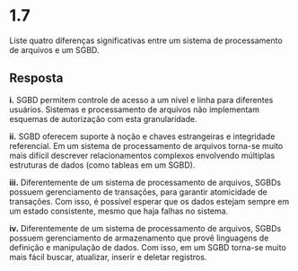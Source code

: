 # 1.7

Liste quatro diferenças significativas entre um sistema de processamento de arquivos e um SGBD.

## Resposta

**i.** SGBD permitem controle de acesso a um nível e linha para diferentes usuários. Sistemas e processamento de arquivos não implementam esquemas de autorização com esta granularidade.

**ii.** SGBD oferecem suporte à noção e chaves estrangeiras e integridade referencial. Em um sistema de processamento de arquivos torna-se muito mais difícil descrever relacionamentos complexos envolvendo múltiplas estruturas de dados (como tableas em um SGBD).

**iii.** Diferentemente de um sistema de processamento de arquivos, SGBDs possuem gerenciamento de transações, para garantir atomicidade de transações. Com isso, é possível esperar que os dados estejam sempre em um estado consistente, mesmo que haja falhas no sistema.

**iv.** Diferentemente de um sistema de processamento de arquivos, SGBDs possuem gerenciamento de armazenamento que provê linguagens de definição e manipulação de dados. Com isso, em um SGBD torna-se muito mais fácil buscar, atualizar, inserir e deletar registros.